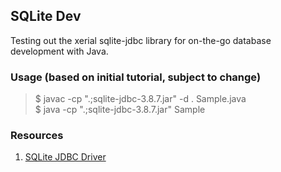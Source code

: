 SQLite Dev
----------

Testing out the xerial sqlite-jdbc library for on-the-go database development with Java.

### Usage (based on initial tutorial, subject to change)

> $ javac -cp ".;sqlite-jdbc-3.8.7.jar" -d . Sample.java  
> $ java -cp ".;sqlite-jdbc-3.8.7.jar" Sample

### Resources

1. [SQLite JDBC Driver](https://bitbucket.org/xerial/sqlite-jdbc)
